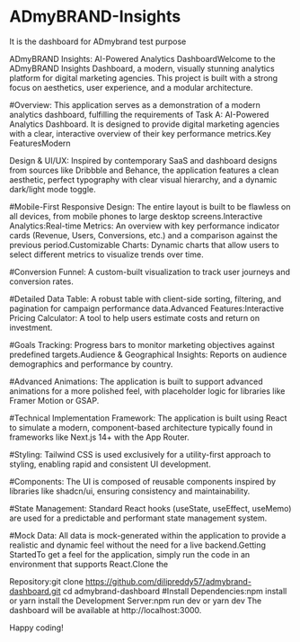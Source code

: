 # ADmyBRAND-Insights
It is the  dashboard for  ADmybrand  test purpose

ADmyBRAND Insights: AI-Powered Analytics DashboardWelcome to the ADmyBRAND Insights Dashboard, a modern, visually stunning analytics platform for digital marketing agencies. This project is built with a strong focus on aesthetics, user experience, and a modular architecture.

#Overview:
This application serves as a demonstration of a modern analytics dashboard, fulfilling the requirements of Task A: AI-Powered Analytics Dashboard. It is designed to provide digital marketing agencies with a clear, interactive overview of their key performance metrics.Key FeaturesModern 

Design & UI/UX: Inspired by contemporary SaaS and dashboard designs from sources like Dribbble and Behance, the application features a clean aesthetic, perfect typography with clear visual hierarchy, and a dynamic dark/light mode toggle.

#Mobile-First Responsive Design:
The entire layout is built to be flawless on all devices, from mobile phones to large desktop screens.Interactive Analytics:Real-time Metrics: An overview with key performance indicator cards (Revenue, Users, Conversions, etc.) and a comparison against the previous period.Customizable Charts: Dynamic charts that allow users to select different metrics to visualize trends over time.

#Conversion Funnel: 
A custom-built visualization to track user journeys and conversion rates.

#Detailed Data Table: A robust table with client-side sorting, filtering, and pagination for campaign performance data.Advanced Features:Interactive Pricing Calculator: A tool to help users estimate costs and return on investment.

#Goals Tracking:
Progress bars to monitor marketing objectives against predefined targets.Audience & Geographical Insights: Reports on audience demographics and performance by country.

#Advanced Animations:
The application is built to support advanced animations for a more polished feel, with placeholder logic for libraries like Framer Motion or GSAP.

#Technical Implementation Framework: 
The application is built using React to simulate a modern, component-based architecture typically found in frameworks like Next.js 14+ with the App Router.

#Styling: 
Tailwind CSS is used exclusively for a utility-first approach to styling, enabling rapid and consistent UI development.

#Components:
The UI is composed of reusable components inspired by libraries like shadcn/ui, ensuring consistency and maintainability.

#State Management:
Standard React hooks (useState, useEffect, useMemo) are used for a predictable and performant state management system.

#Mock Data: 
All data is mock-generated within the application to provide a realistic and dynamic feel without the need for a live backend.Getting StartedTo get a feel for the application, simply run the code in an environment that supports React.Clone the 

Repository:git clone https://github.com/dilipreddy57/admybrand-dashboard.git
cd admybrand-dashboard
#Install Dependencies:npm install
or
yarn install
the Development Server:npm run dev
or
yarn dev
The dashboard will be available at 
http://localhost:3000.

 Happy coding!
